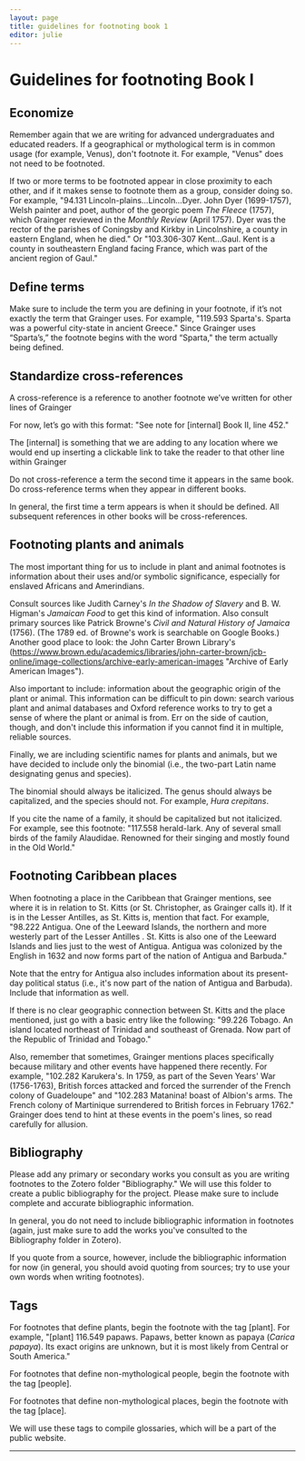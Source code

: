 ```yaml
---
layout: page
title: guidelines for footnoting book 1
editor: julie 
---
```



# Guidelines for footnoting Book I

## Economize

Remember again that we are writing for advanced undergraduates and educated readers. If a geographical or mythological term is in common usage (for example, Venus), don't footnote it. For example, "Venus" does not need to be footnoted.  

If two or more terms to be footnoted appear in close proximity to each other, and if it makes sense to footnote them as a group, consider doing so. For example, "94.131 Lincoln-plains...Lincoln...Dyer. John Dyer (1699-1757), Welsh painter and poet, author of the georgic poem *The Fleece* (1757), which Grainger reviewed in the *Monthly Review* (April 1757). Dyer was the rector of the parishes of Coningsby and Kirkby in Lincolnshire, a county in eastern England, when he died." Or "103.306-307 Kent...Gaul. Kent is a county in southeastern England facing France, which was part of the ancient region of Gaul."  

## Define terms

Make sure to include the term you are defining in your footnote, if it’s not exactly the term that Grainger uses. For example, "119.593 Sparta's. Sparta was a powerful city-state in ancient Greece."  Since Grainger uses “Sparta’s,” the footnote begins with the word “Sparta," the term actually being defined.    

## Standardize cross-references

A cross-reference is a reference to another footnote we’ve written for other lines of Grainger  

For now, let’s go with this format: "See note for [internal] Book II, line 452."    

The [internal] is something that we are adding to any location where we would end up inserting a clickable link to take the reader to that other line within Grainger 

Do not cross-reference a term the second time it appears in the same book. Do cross-reference terms when they appear in different books. 

In general, the first time a term appears is when it should be defined. All subsequent references in other books will be cross-references. 

## Footnoting plants and animals

The most important thing for us to include in plant and animal footnotes is information about their uses and/or symbolic significance, especially for enslaved Africans and Amerindians. 

Consult sources like Judith Carney's *In the Shadow of Slavery* and B. W. Higman's *Jamaican Food* to get this kind of information. Also consult primary sources like Patrick Browne's *Civil and Natural History of Jamaica* (1756). (The 1789 ed. of Browne's work is searchable on Google Books.) Another good place to look: the John Carter Brown Library's (https://www.brown.edu/academics/libraries/john-carter-brown/jcb-online/image-collections/archive-early-american-images "Archive of Early American Images").  

Also important to include: information about the geographic origin of the plant or animal. This information can be difficult to pin down: search various plant and animal databases and Oxford reference works to try to get a sense of where the plant or animal is from. Err on the side of caution, though, and don't include this information if you cannot find it in multiple, reliable sources.  

Finally, we are including scientific names for plants and animals, but we have decided to include only the binomial (i.e., the two-part Latin name designating genus and species). 

The binomial should always be italicized. The genus should always be capitalized, and the species should not. For example, *Hura crepitans*.   

If you cite the name of a family, it should be capitalized but not italicized. For example, see this footnote: "117.558 herald-lark. Any of several small birds of the family Alaudidae. Renowned for their singing and mostly found in the Old World."  

## Footnoting Caribbean places

When footnoting a place in the Caribbean that Grainger mentions, see where it is in relation to St. Kitts (or St. Christopher, as Grainger calls it). If it is in the Lesser Antilles, as St. Kitts is, mention that fact. For example, "98.222 Antigua. One of the Leeward Islands, the northern and more westerly part of the Lesser Antilles <!--Leeward Islands defined fully here because it is the first footnote Book III had on the Leeward Islands. Does not need to be defined fully in every footnote.-->. St. Kitts is also one of the Leeward Islands and lies just to the west of Antigua. <!--That St. Kitts is part of the Leeward Islands similarly only needs to be said once.--> Antigua was colonized by the English in 1632 and now forms part of the nation of Antigua and Barbuda."

Note that the entry for Antigua also includes information about its present-day political status (i.e., it's now part of the nation of Antigua and Barbuda). Include that information as well. 

If there is no clear geographic connection between St. Kitts and the place mentioned, just go with a basic entry like the following: "99.226 Tobago. An island located northeast of Trinidad and southeast of Grenada. Now part of the Republic of Trinidad and Tobago."  

Also, remember that sometimes, Grainger mentions places specifically because military and other events have happened there recently. For example, "102.282 Karukera's. In 1759, as part of the Seven Years' War (1756-1763), British forces attacked and forced the surrender of the French colony of Guadeloupe" and "102.283 Matanina! boast of Albion's arms. The French colony of Martinique surrendered to British forces in February 1762." Grainger does tend to hint at these events in the poem's lines, so read carefully for allusion.  

## Bibliography

Please add any primary or secondary works you consult as you are writing footnotes to the Zotero folder "Bibliography." We will use this folder to create a public bibliography for the project. Please make sure to include complete and accurate bibliographic information.  

In general, you do not need to include bibliographic information in footnotes (again, just make sure to add the works you've consulted to the Bibliography folder in Zotero). 

If you quote from a source, however, include the bibliographic information for now (in general, you should avoid quoting from sources; try to use your own words when writing footnotes).   

## Tags

For footnotes that define plants, begin the footnote with the tag [plant]. For example, "[plant] 116.549 papaws. Papaws, better known as papaya (*Carica papaya*). Its exact origins are unknown, but it is most likely from Central or South America."  

For footnotes that define non-mythological people, begin the footnote with the tag [people].  

For footnotes that define non-mythological places, begin the footnote with the tag [place].  

We will use these tags to compile glossaries, which will be a part of the public website.  

---
